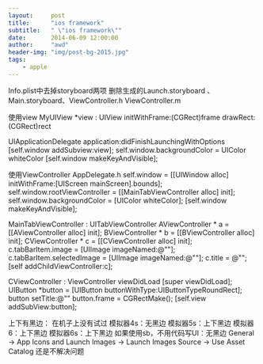```yaml
---
layout:     post
title:      "ios framework"
subtitle:   " \"ios framework\""
date:       2014-06-09 12:00:00
author:     "awd"
header-img: "img/post-bg-2015.jpg"
tags:
    - apple
---
```

Info.plist中去掉storyboard两项
删除生成的Launch.storyboard 、Main.storyboard、ViewController.h ViewController.m


使用view
MyUIView *view  : UIView
initWithFrame:(CGRect)frame
drawRect:(CGRect)rect

UIApplicationDelegate
application:didFinishLaunchingWithOptions
[self.window addSubview:view];
self.window.backgroundColor = UIColor whiteColor
[self.window makeKeyAndVisible];



使用ViewController
AppDelegate.h
self.window = [[UIWindow alloc] initWithFrame:[UIScreen mainScreen].bounds];
self.window.rootViewController  = [[MainTabViewController alloc] init];
self.window.backgroundColor = [UIColor whiteColor];
[self.window makeKeyAndVisible];

MainTabViewController : UITabViewController
AViewController * a = [[AViewController alloc] init];
BViewController * b = [[BViewController alloc] init];
CViewController * c = [[CViewController alloc] init];
c.tabBarItem.image  = [UIImage imageNamed:@""];
c.tabBarItem.selectedImage = [UIImage imageNamed:@""];
c.title = @"";
[self addChildViewController:c];

CViewController : ViewController
viewDidLoad
	[super viewDidLoad];
	UIButton *button = [UIButton buttonWithType:UIButtonTypeRoundRect];
	button setTitle:@""
	button.frame = CGRectMake();
	[self.view addSubView:button];


上下有黑边：
在机子上没有试过
模拟器4s：无黑边
模拟器5s：上下黑边
模拟器6：上下黑边
模拟器6s：上下黑边
如果使用sb，不用代码写UI：无黑边
General -> App Icons and Launch Images -> Launch Images Source -> Use Asset Catalog
还是不解决问题



